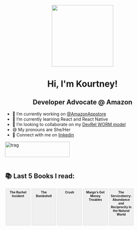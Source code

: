 <div id="header" align="center">
  <img src="https://media.giphy.com/media/v1.Y2lkPTc5MGI3NjExdnlwZmhwM21yNmhmMzM2dGF0a3lmNHNka2ZwMjY1eWJnZ3MzNzhjNCZlcD12MV9naWZzX3NlYXJjaCZjdD1n/wW95fEq09hOI8/giphy.gif" width="200"/>
</div>

<h1 align="center">Hi, I'm Kourtney!</h1>
<h2 align="center">Developer Advocate @ Amazon</h2>

- 🔭 I’m currently working on [@AmazonAppstore](https://developer.amazon.com/apps-and-games)
- 🌱 I’m currently learning React and React Native
- 👯 I’m looking to collaborate on my [DevRel WORM model](https://github.com/knmeiss/devrel-worm-model)
- 😄 My pronouns are She/Her
- 💌 Connect with me on [linkedin](https://linkedin.com/in/kourtney-m-a59792a6)

<p><a href="https://www.buymeacoffee.com/kourtney"> <img align="left" src="https://cdn.buymeacoffee.com/buttons/v2/default-orange.png" height="50" width="210" alt="trag" /></a></p><br><br><br><br>

## 📚 Last 5 Books I read:
<!-- BOOKS:START --><a href="https://www.goodreads.com/review/show/7708162971?utm_medium=api&utm_source=rss" title="The Rachel Incident"><div style="display:inline-block; width:80px; height:120px; background:#f0f0f0; border:1px solid #ddd; margin:2px; text-align:center; font-size:10px; padding:5px; box-sizing:border-box; overflow:hidden;"><strong>The Rachel Incident</strong></div></a><a href="https://www.goodreads.com/review/show/7678378658?utm_medium=api&utm_source=rss" title="The Bombshell"><div style="display:inline-block; width:80px; height:120px; background:#f0f0f0; border:1px solid #ddd; margin:2px; text-align:center; font-size:10px; padding:5px; box-sizing:border-box; overflow:hidden;"><strong>The Bombshell</strong></div></a><a href="https://www.goodreads.com/review/show/7628951556?utm_medium=api&utm_source=rss" title="Crush"><div style="display:inline-block; width:80px; height:120px; background:#f0f0f0; border:1px solid #ddd; margin:2px; text-align:center; font-size:10px; padding:5px; box-sizing:border-box; overflow:hidden;"><strong>Crush</strong></div></a><a href="https://www.goodreads.com/review/show/7621986878?utm_medium=api&utm_source=rss" title="Margo&#39;s Got Money Troubles"><div style="display:inline-block; width:80px; height:120px; background:#f0f0f0; border:1px solid #ddd; margin:2px; text-align:center; font-size:10px; padding:5px; box-sizing:border-box; overflow:hidden;"><strong>Margo&#39;s Got Money Troubles</strong></div></a><a href="https://www.goodreads.com/review/show/7617693258?utm_medium=api&utm_source=rss" title="The Serviceberry: Abundance and Reciprocity in the Natural World"><div style="display:inline-block; width:80px; height:120px; background:#f0f0f0; border:1px solid #ddd; margin:2px; text-align:center; font-size:10px; padding:5px; box-sizing:border-box; overflow:hidden;"><strong>The Serviceberry: Abundance and Reciprocity in the Natural World</strong></div></a><!-- BOOKS:END -->
